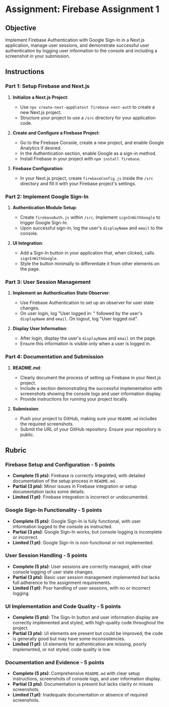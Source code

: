 # Assignment: Firebase Assignment 1

## Objective

Implement Firebase Authentication with Google Sign-In in a Next.js application, manage user sessions, and demonstrate successful user authentication by logging user information to the console and including a screenshot in your submission.

## Instructions

### Part 1: Setup Firebase and Next.js

1. **Initialize a Next.js Project**:

   - Use `npx create-next-app@latest firebase-next-auth` to create a new Next.js project.
   - Structure your project to use a `/src` directory for your application code.

2. **Create and Configure a Firebase Project**:

   - Go to the Firebase Console, create a new project, and enable Google Analytics if desired.
   - In the Authentication section, enable Google as a sign-in method.
   - Install Firebase in your project with `npm install firebase`.

3. **Firebase Configuration**:
   - In your Next.js project, create `firebaseConfig.js` inside the `/src` directory and fill it with your Firebase project's settings.

### Part 2: Implement Google Sign-In

1. **Authentication Module Setup**:

   - Create `firebaseAuth.js` within `/src`. Implement `signInWithGoogle` to trigger Google Sign-In.
   - Upon successful sign-in, log the user's `displayName` and `email` to the console.

2. **UI Integration**:
   - Add a Sign-In button in your application that, when clicked, calls `signInWithGoogle`.
   - Style the button minimally to differentiate it from other elements on the page.

### Part 3: User Session Management

1. **Implement an Authentication State Observer**:

   - Use Firebase Authentication to set up an observer for user state changes.
   - On user login, log "User logged in: " followed by the user's `displayName` and `email`. On logout, log "User logged out".

2. **Display User Information**:
   - After login, display the user's `displayName` and `email` on the page.
   - Ensure this information is visible only when a user is logged in.

### Part 4: Documentation and Submission

1. **README.md**:

   - Clearly document the process of setting up Firebase in your Next.js project.
   - Include a section demonstrating the successful implementation with screenshots showing the console logs and user information display.
   - Provide instructions for running your project locally.

2. **Submission**:
   - Push your project to GitHub, making sure your `README.md` includes the required screenshots.
   - Submit the URL of your GitHub repository. Ensure your repository is public.

## Rubric

### Firebase Setup and Configuration - 5 points

- **Complete (5 pts)**: Firebase is correctly integrated, with detailed documentation of the setup process in `README.md`.
- **Partial (3 pts)**: Minor issues in Firebase integration or setup documentation lacks some details.
- **Limited (1 pt)**: Firebase integration is incorrect or undocumented.

### Google Sign-In Functionality - 5 points

- **Complete (5 pts)**: Google Sign-In is fully functional, with user information logged to the console as instructed.
- **Partial (3 pts)**: Google Sign-In works, but console logging is incomplete or incorrect.
- **Limited (1 pt)**: Google Sign-In is non-functional or not implemented.

### User Session Handling - 5 points

- **Complete (5 pts)**: User sessions are correctly managed, with clear console logging of user state changes.
- **Partial (3 pts)**: Basic user session management implemented but lacks full adherence to the assignment requirements.
- **Limited (1 pt)**: Poor handling of user sessions, with no or incorrect logging.

### UI Implementation and Code Quality - 5 points

- **Complete (5 pts)**: The Sign-In button and user information display are correctly implemented and styled, with high-quality code throughout the project.
- **Partial (3 pts)**: UI elements are present but could be improved; the code is generally good but may have some inconsistencies.
- **Limited (1 pt)**: UI elements for authentication are missing, poorly implemented, or not styled; code quality is low.

### Documentation and Evidence - 5 points

- **Complete (5 pts)**: Comprehensive `README.md` with clear setup instructions, screenshots of console logs, and user information display.
- **Partial (3 pts)**: Documentation is present but lacks clarity or misses screenshots.
- **Limited (1 pt)**: Inadequate documentation or absence of required screenshots.
